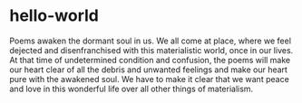 # hello-world
Poems awaken the dormant soul in us. We all come at place, where we feel dejected and disenfranchised with this materialistic world, once in our lives. At that time of undetermined condition and confusion, the poems will make our heart clear of all the debris and unwanted feelings and make our heart pure with the awakened soul. We have to make it clear that we want peace and love in this wonderful life over all other things of materialism.
